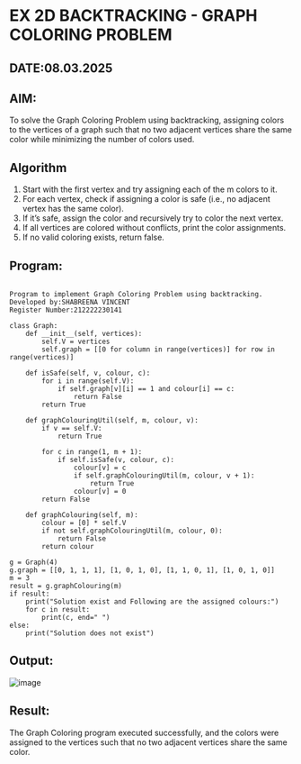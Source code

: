 # EX 2D BACKTRACKING - GRAPH COLORING PROBLEM
## DATE:08.03.2025
## AIM:
To solve the Graph Coloring Problem using backtracking, assigning colors to the vertices of a graph such that no two adjacent vertices share the same color while minimizing the number of colors used.
## Algorithm
1. Start with the first vertex and try assigning each of the m colors to it.
2. For each vertex, check if assigning a color is safe (i.e., no adjacent vertex has the same color).
3. If it’s safe, assign the color and recursively try to color the next vertex.
4. If all vertices are colored without conflicts, print the color assignments.
5. If no valid coloring exists, return false.
## Program:
```

Program to implement Graph Coloring Problem using backtracking.
Developed by:SHABREENA VINCENT
Register Number:212222230141
```
```
class Graph:
    def __init__(self, vertices):
        self.V = vertices
        self.graph = [[0 for column in range(vertices)] for row in range(vertices)]

    def isSafe(self, v, colour, c):
        for i in range(self.V):
            if self.graph[v][i] == 1 and colour[i] == c:
                return False
        return True

    def graphColouringUtil(self, m, colour, v):
        if v == self.V:
            return True

        for c in range(1, m + 1):
            if self.isSafe(v, colour, c):
                colour[v] = c
                if self.graphColouringUtil(m, colour, v + 1):
                    return True
                colour[v] = 0
        return False

    def graphColouring(self, m):
        colour = [0] * self.V
        if not self.graphColouringUtil(m, colour, 0):
            return False
        return colour

g = Graph(4)
g.graph = [[0, 1, 1, 1], [1, 0, 1, 0], [1, 1, 0, 1], [1, 0, 1, 0]]
m = 3
result = g.graphColouring(m)
if result:
    print("Solution exist and Following are the assigned colours:")
    for c in result:
        print(c, end=" ")
else:
    print("Solution does not exist")
```

## Output:
![image](https://github.com/user-attachments/assets/6f68ed5c-fda7-4c29-beda-5cbec1cf8c31)

## Result:
The Graph Coloring program executed successfully, and the colors were assigned to the vertices such that no two adjacent vertices share the same color.
